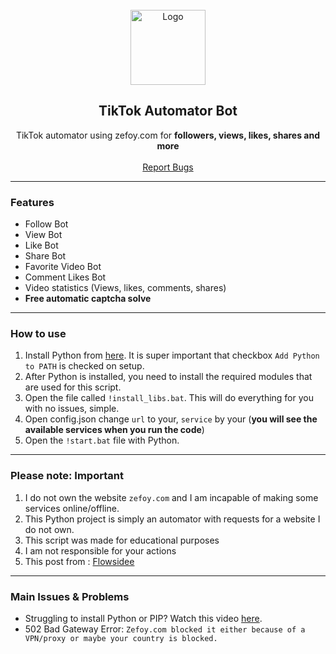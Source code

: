 
<br/>
<div align="center">
  <a href="https://github.com/flowsidee/Zefoy_TIKTOK_BOT">
    <img src="https://www.edigitalagency.com.au/wp-content/uploads/TikTok-icon-glyph.png" alt="Logo" width="120" height="120">
  </a>
  
  <h2 align="center">TikTok Automator Bot</h3>

  <p align="center">
    TikTok automator using zefoy.com for <b>followers, views, likes, shares and more</b>
    <br />
    <br />
    <a href="https://github.com/TawsifXD/Tiktok_Bot/issues">Report Bugs</a>
    
  </p>
</div>
  
---------------------------------------

### Features
* Follow Bot
* View Bot
* Like Bot
* Share Bot
* Favorite Video Bot
* Comment Likes Bot
* Video statistics (Views, likes, comments, shares)
* **Free automatic captcha solve**

---------------------------------------

### How to use

1. Install Python from <a href="https://www.python.org/ftp/python/3.11.3/python-3.11.3-amd64.exe">here</a>. It is super important that checkbox `Add Python to PATH` is checked on setup.
2. After Python is installed, you need to install the required modules that are used for this script. 
3. Open the file called `!install_libs.bat`. This will do everything for you with no issues, simple.
4. Open config.json change `url` to your, `service` by your (**you will see the available services when you run the code**)
5. Open the `!start.bat` file with Python. 

---------------------------------------
### Please note: Important
1. I do not own the website `zefoy.com` and I am incapable of making some services online/offline.
2. This Python project is simply an automator with requests for a website I do not own.
3. This script was made for educational purposes
4. I am not responsible for your actions
5. This post from : <a href="https://github.com/flowsidee/Zefoy_TIKTOK_BOT">Flowsidee</a>

---------------------------------------
### Main Issues & Problems

* Struggling to install Python or PIP? Watch this video <a href="https://youtu.be/dYfKJMPNMDw?t=52">here</a>. 
* 502 Bad Gateway Error: `Zefoy.com blocked it either because of a VPN/proxy or maybe your country is blocked.`


